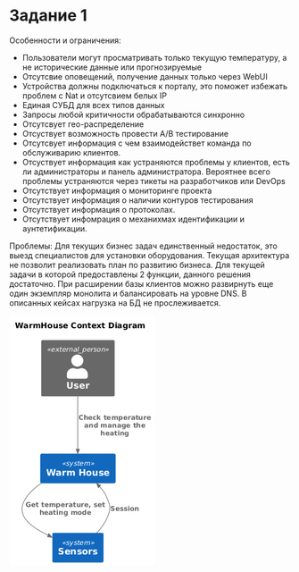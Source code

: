 # Задание 1

Особенности и ограничения:
 - Пользователи могут просматривать только текущую температуру, а не исторические данные или прогнозируемые
 - Отсутсвие оповещений, получение данных только через WebUI
 - Устройства должны подключаться к порталу, это поможет избежать проблем с Nat и отсутсвием белых IP
 - Единая СУБД для всех типов данных
 - Запросы любой критичности обрабатываются синхронно
 - Отсутсвует гео-распределение
 - Отсуствует возможность провести A/B тестирование
 - Отсутсвует информация с чем взаимодействет команда по обслуживарию клиентов.
 - Отсуствует информация как устраняются проблемы у клиентов, есть ли администраторы и панель администратора. Вероятнее всего проблемы устраняются через тикеты на разработчиков или DevOps
 - Отсутствует информация о мониторинге проекта
 - Отсутствует информация о наличии контуров тестирования
 - Отсутствует информация о протоколах.
 - Отсутствует инфомрация о механихмах идентификации и аунтетификации.

Проблемы:
 Для текущих бизнес задач единственный недостаток, это выезд специалистов для установки оборудования. Текущая архитектура не позволит реализовать план по развитию бизнеса. Для текущей задачи в которой предоставлены 2 функции, данного решения достаточно. При расширении базы клиентов можно развирнуть еще один экземпляр монолита и балансировать на уровне DNS. В описанных кейсах нагрузка на БД не прослеживается.


![Контекстная диаграмма текущего решения](./current-context-diagram.png)
